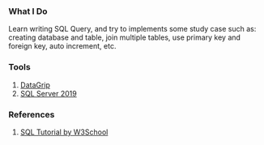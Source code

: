 ### What I Do
Learn writing SQL Query, and try to implements some study case such as: creating database and table, join multiple tables, use primary key and foreign key, auto increment, etc.

### Tools
1. [DataGrip](https://www.jetbrains.com/datagrip/?source=google&medium=cpc&campaign=15034927879&term=datagrip&gclid=CjwKCAjw9NeXBhAMEiwAbaY4lkXfuwQAO8R6H46MxroozsfteNmh28ukGIUttkEy628ydQ9Am-dv5hoCAicQAvD_BwE)
2. [SQL Server 2019](https://www.microsoft.com/en-us/sql-server/sql-server-2019)

### References
1. [SQL Tutorial by W3School](https://www.w3schools.com/sql/default.asp)
